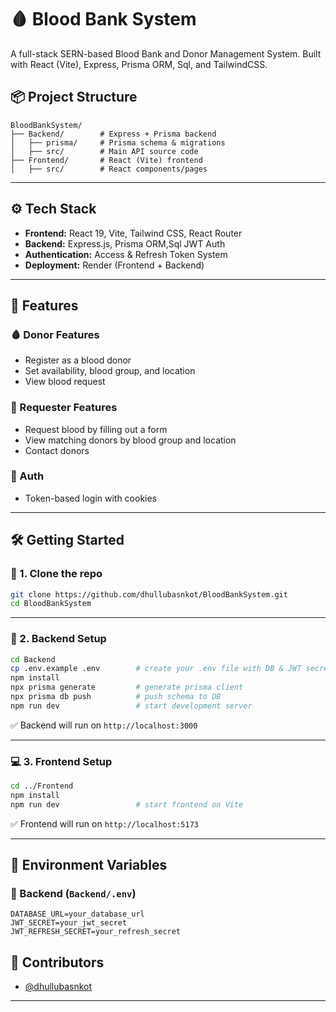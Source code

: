 # 🩸 Blood Bank System

A full-stack SERN-based Blood Bank and Donor Management System. Built with React (Vite), Express, Prisma ORM, Sql, and TailwindCSS.

## 📦 Project Structure

```
BloodBankSystem/
├── Backend/        # Express + Prisma backend
│   ├── prisma/     # Prisma schema & migrations
│   ├── src/        # Main API source code
├── Frontend/       # React (Vite) frontend
│   ├── src/        # React components/pages
```

---

## ⚙️ Tech Stack

- **Frontend:** React 19, Vite, Tailwind CSS, React Router
- **Backend:** Express.js, Prisma ORM,Sql JWT Auth
- **Authentication:** Access & Refresh Token System
- **Deployment:** Render (Frontend + Backend)

---

## 🧠 Features

### 🩸 Donor Features
- Register as a blood donor
- Set availability, blood group, and location
- View blood request

### 💉 Requester Features
- Request blood by filling out a form
- View matching donors by blood group and location
- Contact donors

### 🔐 Auth
- Token-based login with cookies

---

## 🛠️ Getting Started

### 🔽 1. Clone the repo

```bash
git clone https://github.com/dhullubasnkot/BloodBankSystem.git
cd BloodBankSystem
```

---

### 🧩 2. Backend Setup

```bash
cd Backend
cp .env.example .env        # create your .env file with DB & JWT secrets
npm install
npx prisma generate         # generate prisma client
npx prisma db push          # push schema to DB
npm run dev                 # start development server
```

✅ Backend will run on `http://localhost:3000`

---

### 💻 3. Frontend Setup

```bash
cd ../Frontend
npm install
npm run dev                 # start frontend on Vite
```

✅ Frontend will run on `http://localhost:5173`

---

## 📁 Environment Variables

### 🔐 Backend (`Backend/.env`)
```env
DATABASE_URL=your_database_url
JWT_SECRET=your_jwt_secret
JWT_REFRESH_SECRET=your_refresh_secret
```


## 🤝 Contributors

- [@dhullubasnkot](https://github.com/dhullubasnkot)

---
